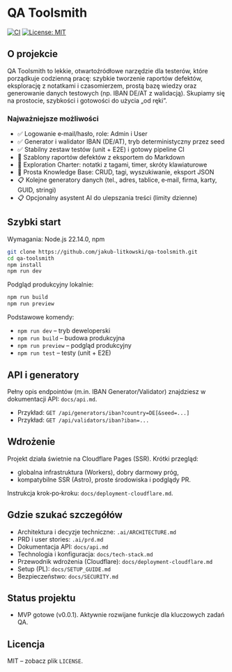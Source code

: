 # QA Toolsmith

[![CI](https://github.com/jakub-litkowski/qa-toolsmith/actions/workflows/ci.yml/badge.svg)](https://github.com/jakub-litkowski/qa-toolsmith/actions)
[![License: MIT](https://img.shields.io/badge/License-MIT-yellow.svg)](LICENSE)

## O projekcie

QA Toolsmith to lekkie, otwartoźródłowe narzędzie dla testerów, które porządkuje codzienną pracę: szybkie tworzenie raportów defektów, eksplorację z notatkami i czasomierzem, prostą bazę wiedzy oraz generowanie danych testowych (np. IBAN DE/AT z walidacją). Skupiamy się na prostocie, szybkości i gotowości do użycia „od ręki”.

### Najważniejsze możliwości

- ✅ Logowanie e‑mail/hasło, role: Admin i User
- ✅ Generator i walidator IBAN (DE/AT), tryb deterministyczny przez seed
- ✅ Stabilny zestaw testów (unit + E2E) i gotowy pipeline CI
- 🚧 Szablony raportów defektów z eksportem do Markdown
- 🚧 Exploration Charter: notatki z tagami, timer, skróty klawiaturowe
- 🚧 Prosta Knowledge Base: CRUD, tagi, wyszukiwanie, eksport JSON
- 📋 Kolejne generatory danych (tel., adres, tablice, e‑mail, firma, karty, GUID, stringi)
- 📋 Opcjonalny asystent AI do ulepszania treści (limity dzienne)

## Szybki start

Wymagania: Node.js 22.14.0, npm

```bash
git clone https://github.com/jakub-litkowski/qa-toolsmith.git
cd qa-toolsmith
npm install
npm run dev
```

Podgląd produkcyjny lokalnie:

```bash
npm run build
npm run preview
```

Podstawowe komendy:

- `npm run dev` – tryb deweloperski
- `npm run build` – budowa produkcyjna
- `npm run preview` – podgląd produkcyjny
- `npm run test` – testy (unit + E2E)

## API i generatory

Pełny opis endpointów (m.in. IBAN Generator/Validator) znajdziesz w dokumentacji API: `docs/api.md`.

- Przykład: `GET /api/generators/iban?country=DE[&seed=...]`
- Przykład: `GET /api/validators/iban?iban=...`

## Wdrożenie

Projekt działa świetnie na Cloudflare Pages (SSR). Krótki przegląd:

- globalna infrastruktura (Workers), dobry darmowy próg,
- kompatybilne SSR (Astro), proste środowiska i podglądy PR.

Instrukcja krok‑po‑kroku: `docs/deployment-cloudflare.md`.

## Gdzie szukać szczegółów

- Architektura i decyzje techniczne: `.ai/ARCHITECTURE.md`
- PRD i user stories: `.ai/prd.md`
- Dokumentacja API: `docs/api.md`
- Technologia i konfiguracja: `docs/tech-stack.md`
- Przewodnik wdrożenia (Cloudflare): `docs/deployment-cloudflare.md`
- Setup (PL): `docs/SETUP_GUIDE.md`
- Bezpieczeństwo: `docs/SECURITY.md`

## Status projektu

- MVP gotowe (v0.0.1). Aktywnie rozwijane funkcje dla kluczowych zadań QA.

## Licencja

MIT – zobacz plik `LICENSE`.
